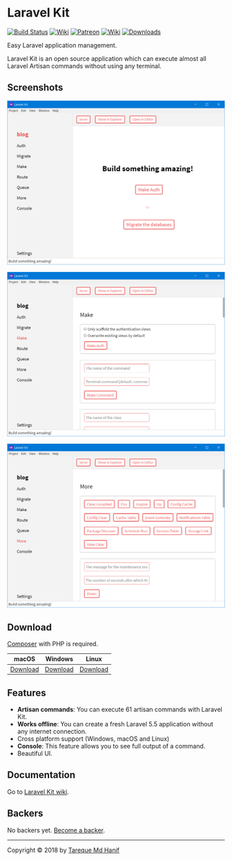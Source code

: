 # Laravel Kit

[![Build Status](https://travis-ci.org/tarequemdhanif/laravel-kit.svg?branch=master)](https://travis-ci.org/tarequemdhanif/laravel-kit) [![Wiki](https://img.shields.io/badge/wiki-working_on_it-yellow.svg)](https://github.com/tarequemdhanif/laravel-kit/wiki) [![Patreon](https://img.shields.io/badge/support-patreon-orange.svg)](https://patreon.com/tarequemdhanif) [![Wiki](https://img.shields.io/badge/donate-paypal-blue.svg)](https://paypal.me/tarequemdhanif) [![Downloads](https://img.shields.io/badge/dynamic/json.svg?label=downloads&colorB=&prefix=&suffix=&query=$.downloads&uri=https%3A%2F%2Flk--c2p9jtxghlw9.runkit.sh%2Fdownloads)](#download)

Easy Laravel application management.

Laravel Kit is an open source application which can execute almost all Laravel Artisan commands without using any terminal.



## Screenshots

![Main](screenshots/main.png)

![Make](screenshots/make.png)

![More](screenshots/more.png)



## Download

[Composer](getcomposer.org) with PHP is required.

| macOS                                    | Windows                                  | Linux                                    |
| ---------------------------------------- | ---------------------------------------- | ---------------------------------------- |
| [Download](https://github.com/tarequemdhanif/laravel-kit/releases/download/v1.2.0/laravel-kit-1.2.0-mac.zip) | [Download](https://github.com/tarequemdhanif/laravel-kit/releases/download/v1.2.0/laravel-kit-setup-1.2.0.exe) | [Download](https://github.com/tarequemdhanif/laravel-kit/releases/download/v1.2.0/laravel-kit-1.2.0-x86_64.AppImage) |



## Features

* **Artisan commands**: You can execute 61 artisan commands with Laravel Kit.
* **Works offline**: You can create a fresh Laravel 5.5 application without any internet connection.
* Cross platform support (Windows, macOS and Linux)
* **Console**: This feature allows you to see full output of a command.
* Beautiful UI.




## Documentation

Go to [Laravel Kit wiki](https://github.com/tarequemdhanif/laravel-kit/wiki).



## Backers

No backers yet. [Become a backer](https://patreon.com/tarequemdhanif).

------

Copyright © 2018 by [Tareque Md Hanif](https://github.com/tarequemdhanif)
